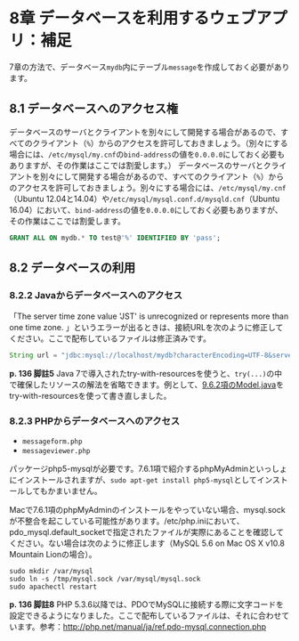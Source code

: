# 8章 データベースを利用するウェブアプリ：補足

7章の方法で、データベース`mydb`内にテーブル`message`を作成しておく必要があります。

## 8.1 データベースへのアクセス権

データベースのサーバとクライアントを別々にして開発する場合があるので、すべてのクライアント（`%`）からのアクセスを許可しておきましょう。（別々にする場合には、`/etc/mysql/my.cnf`の`bind-address`の値を`0.0.0.0`にしておく必要もありますが、その作業はここでは割愛します。）
データベースのサーバとクライアントを別々にして開発する場合があるので、すべてのクライアント（`%`）からのアクセスを許可しておきましょう。別々にする場合には、`/etc/mysql/my.cnf`（Ubuntu 12.04と14.04）や`/etc/mysql/mysql.conf.d/mysqld.cnf`（Ubuntu 16.04）において、`bind-address`の値を`0.0.0.0`にしておく必要もありますが、その作業はここでは割愛します。

```sql
GRANT ALL ON mydb.* TO test@'%' IDENTIFIED BY 'pass';
```

## 8.2 データベースの利用

### 8.2.2 Javaからデータベースへのアクセス

「The server time zone value 'JST' is unrecognized or represents more than one time zone. 」というエラーが出るときは、接続URLを次のように修正してください。ここで配布しているファイルは修正済みです。

```java
String url = "jdbc:mysql://localhost/mydb?characterEncoding=UTF-8&serverTimezone=JST";
```

**p. 136 脚註5** Java 7で導入されたtry-with-resourcesを使うと、`try(...)`の中で確保したリソースの解法を省略できます。例として、[9.6.2項のModel.java](https://github.com/taroyabuki/webbook2/blob/master/src/09/Model.java)をtry-with-resourcesを使って書き直しました。

### 8.2.3 PHPからデータベースへのアクセス

* `messageform.php`
* `messageviewer.php`

パッケージphp5-mysqlが必要です。7.6.1項で紹介するphpMyAdminといっしょにインストールされますが、`sudo apt-get install php5-mysql`としてインストールしてもかまいません。

Macで7.6.1項のphpMyAdminのインストールをやっていない場合、mysql.sockが不整合を起こしている可能性があります。/etc/php.iniにおいて、pdo_mysql.default_socketで指定されたファイルが実際にあることを確認してください。ない場合は次のように修正します（MySQL 5.6 on Mac OS X v10.8 Mountain Lionの場合）。

```
sudo mkdir /var/mysql
sudo ln -s /tmp/mysql.sock /var/mysql/mysql.sock
sudo apachectl restart
```

**p. 136 脚註8** PHP 5.3.6以降では、PDOでMySQLに接続する際に文字コードを設定できるようになりました。ここで配布しているファイルは、それに合わせています。参考：http://php.net/manual/ja/ref.pdo-mysql.connection.php
